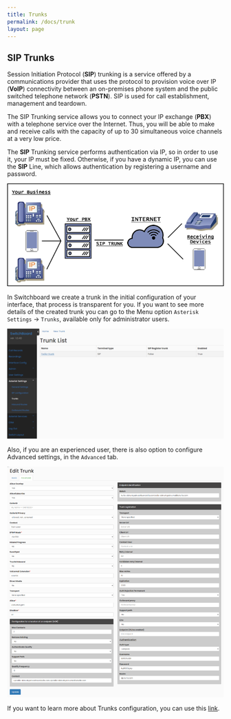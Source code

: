 ```yaml
---
title: Trunks
permalink: /docs/trunk
layout: page
---
```


## SIP Trunks


Session Initiation Protocol (**SIP**) trunking is a service offered by a communications provider that uses the protocol to provision voice over IP (**VoIP**) connectivity between an on-premises phone system and the public switched telephone network (**PSTN**). SIP is used for call establishment, management and teardown.

The SIP Trunking service allows you to connect your IP exchange (**PBX**) with a telephone service over the Internet. Thus, you will be able to make and receive calls with the capacity of up to 30 simultaneous voice channels at a very low price.

The **SIP** Trunking service performs authentication via IP, so in order to use it, your IP must be fixed. Otherwise, if you have a dynamic IP, you can use the **SIP** Line, which allows authentication by registering a username and password.


<p align="center">
  <img src="./../images/trunk_concept.png" />
</p>


In Switchboard we create a trunk in the initial configuration of your interface, that process is transparent for you. If you want to see more details of the created trunk you can go to the Menu option `Asterisk Settings` -> `Trunks`, available only for administrator users.


![Screenshot: Trunks](./../images/trunk.png)


Also, if you are an experienced user, there is also option to configure Advanced settings, in the `Advanced` tab.


![Screenshot: Trunk Advanced Settings](./../images/trunk_advanced.png)


If you want to learn more about Trunks configuration, you can use this [link](https://www.twilio.com/en-us/blog/sip-trunk-vs-sip-line).
